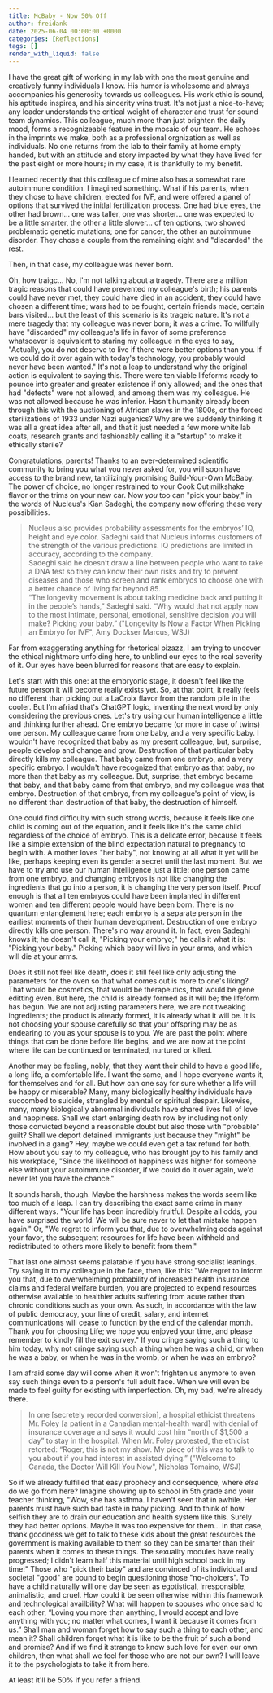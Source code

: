 ```yaml
---
title: McBaby - Now 50% Off
author: freidank
date: 2025-06-04 00:00:00 +0000
categories: [Reflections]
tags: []
render_with_liquid: false
---
```


I have the great gift of working in my lab with one the most genuine and creatively funny individuals I know. His humor is wholesome and always accompanies his generosity towards us colleagues. His work ethic is sound, his aptitude inspires, and his sincerity wins trust. It's not just a nice-to-have; any leader understands the critical weight of character and trust for sound team dynamics. This colleague, much more than just brighten the daily mood, forms a recognizeable feature in the mosaic of our team. He echoes in the imprints we make, both as a professional orgnization as well as individuals. No one returns from the lab to their family at home empty handed, but with an attitude and story impacted by what they have lived for the past eight or more hours; in my case, it is thankfully to my benefit.

I learned recently that this colleague of mine also has a somewhat rare autoimmune condition. I imagined something. What if his parents, when they chose to have children, elected for IVF, and were offered a panel of options that survived the initlal fertilization process. One had blue eyes, the other had brown... one was taller, one was shorter... one was expected to be a little smarter, the other a little slower... of ten options, two showed problematic genetic mutations; one for cancer, the other an autoimmune disorder. They chose a couple from the remaining eight and "discarded" the rest.

Then, in that case, my colleague was never born.

Oh, how traigc... No, I'm not talking about a tragedy. There are a million tragic reasons that could have prevented my colleague's birth; his parents could have never met, they could have died in an accident, they could have chosen a different time; wars had to be fought, certain friends made, certain bars visited... but the least of this scenario is its trageic nature. It's not a mere tragedy that my colleague was never born; it was a crime. To willfully have "discarded" my colleague's life in favor of some preference whatsoever is equivalent to staring my colleague in the eyes to say, "Actually, you do not deserve to live if there were better options than you. If we could do it over again with today's technology, you probably would never have been wanted." It's not a leap to understand why the original action is equivalent to saying this. There were ten viable lifeforms ready to pounce into greater and greater existence if only allowed; and the ones that had "defects" were not allowed, and among them was my colleague. He was not allowed because he was inferior. Hasn't humanity already been through this with the auctioning of African slaves in the 1800s, or the forced sterilizations of 1933 under Nazi eugenics? Why are we suddenly thinking it was all a great idea after all, and that it just needed a few more white lab coats, research grants and fashionably calling it a "startup" to make it ethically sterile?

Congratulations, parents! Thanks to an ever-determined scientific community to bring you what you never asked for, you will soon have access to the brand new, tantilizingly promising Build-Your-Own McBaby. The power of choice, no longer restrained to your Cook Out milkshake flavor or the trims on your new car. Now *you* too can "pick your baby," in the words of Nucleus's Kian Sadeghi, the company now offering these very possibilities.

> Nucleus also provides probability assessments for the embryos’ IQ, height and eye color. Sadeghi said that Nucleus informs customers of the strength of the various predictions. IQ predictions are limited in accuracy, according to the company. \
Sadeghi said he doesn’t draw a line between people who want to take a DNA test so they can know their own risks and try to prevent diseases and those who screen and rank embryos to choose one with a better chance of living far beyond 85. \
“The longevity movement is about taking medicine back and putting it in the people’s hands,” Sadeghi said. “Why would that not apply now to the most intimate, personal, emotional, sensitive decision you will make? Picking your baby.” ("Longevity Is Now a Factor When Picking an Embryo for IVF", Amy Dockser Marcus, WSJ)

Far from exaggerating anything for rhetorical pizazz, I am trying to uncover the ethical nightmare unfolding here, to unblind our eyes to the real severity of it. Our eyes have been blurred for reasons that are easy to explain.

Let's start with this one: at the embryonic stage, it doesn't feel like the future person it will become really exists yet. So, at that point, it really feels no different than picking out a LaCroix flavor from the random pile in the cooler. But I'm afriad that's ChatGPT logic, inventing the next word by only considering the previous ones. Let's try using our human intelligence a little and thinking further ahead. One embryo became (or more in case of twins) one person. My colleague came from one baby, and a very specific baby. I wouldn't have recognized that baby as my present colleague, but, surprise, people develop and change and grow. Destruction of that particular baby directly kills my colleague. That baby came from one embryo, and a very specific embryo. I wouldn't have recognized that embryo as that baby, no more than that baby as my colleague. But, surprise, that embryo became that baby, and that baby came from that embryo, and my colleague was that embryo. Destruction of that embryo, from my colleague's point of view, is no different than destruction of that baby, the destruction of himself.

One could find difficulty with such strong words, because it feels like one child is coming out of the equation, and it feels like it's the same child regardless of the choice of embryo. This is a delicate error, because it feels like a simple extension of the blind expectation natural to pregnancy to begin with. A mother loves "her baby", not knowing at all what it yet will be like, perhaps keeping even its gender a secret until the last moment. But we have to try and use our human intelligence just a little: one person came from one embryo, and changing embryos is not like changing the ingredients that go into a person, it is changing the very person itself. Proof enough is that all ten embryos could have been implanted in different women and ten different people would have been born. There is no quantum entanglement here; each embryo is a separate person in the earliest moments of their human development. Destruction of one embryo directly kills one person. There's no way around it. In fact, even Sadeghi knows it; he doesn't call it, "Picking your embryo;" he calls it what it is: "Picking your baby." Picking which baby will live in your arms, and which will die at your arms.

Does it still not feel like death, does it still feel like only adjusting the parameters for the oven so that what comes out is more to one's liking? That would be cosmetics, that would be therapeutics, that would be gene editting even. But here, the child is already formed as it will be; the lifeform has begun. We are not adjusting parameters here, we are not tweaking ingredients; the product is already formed, it is already what it will be. It is not choosing your spouse carefully so that your offspring may be as endearing to you as your spouse is to you. We are past the point where things that can be done before life begins, and we are now at the point where life can be continued or terminated, nurtured or killed.

Another may be feeling, nobly, that they want their child to have a good life, a long life, a comfortable life. I want the same, and I hope everyone wants it, for themselves and for all. But how can one say for sure whether a life will be happy or miserable? Many, many biologically healthy individuals have succombed to suicide, strangled by mental or spiritual despair. Likewise, many, many biologically abnormal individuals have shared lives full of love and happiness. Shall we start enlarging death row by including not only those convicted beyond a reasonable doubt but also those with "probable" guilt? Shall we deport detained immigrants just because they "might" be involved in a gang? Hey, maybe we could even get a tax refund for both. How about you say to my colleague, who has brought joy to his family and his workplace, "Since the likelihood of happiness was higher for someone else without your autoimmune disorder, if we could do it over again, we'd never let you have the chance."

It sounds harsh, though. Maybe the harshness makes the words seem like too much of a leap. I can try describing the exact same crime in many different ways. "Your life has been incredibly fruitful. Despite all odds, you have surprised the world. We will be sure never to let that mistake happen again." Or, "We regret to inform you that, due to overwhelming odds against your favor, the subsequent resources for life have been withheld and redistributed to others more likely to benefit from them."

That last one almost seems palatable if you have strong socialist leanings. Try saying it to my colleague in the face, then, like this: "We regret to inform you that, due to overwhelming probability of increased health insurance claims and federal welfare burden, you are projected to expend resources otherwise available to healthier adults suffering from acute rather than chronic conditions such as your own. As such, in accordance with the law of public democracy, your line of credit, salary, and internet communications will cease to function by the end of the calendar month. Thank you for choosing Life; we hope you enjoyed your time, and please remember to kindly fill the exit survey." If you cringe saying such a thing to him today, why not cringe saying such a thing when he was a child, or when he was a baby, or when he was in the womb, or when he was an embryo?

I am afraid some day will come when it won't frighten us anymore to even say such things even to a person's full adult face. When we will even be made to feel guilty for existing with imperfection. Oh, my bad, we're already there.

> In one [secretely recorded conversion], a hospital ethicist threatens Mr. Foley [a patient in a Canadian mental-health ward] with denial of insurance coverage and says it would cost him “north of $1,500 a day” to stay in the hospital. When Mr. Foley protested, the ethicist retorted: “Roger, this is not my show. My piece of this was to talk to you about if you had interest in assisted dying.” ("Welcome to Canada, the Doctor Will Kill You Now", Nicholas Tomaino, WSJ)

So if we already fulfilled that easy prophecy and consequence, where *else* do we go from here? Imagine showing up to school in 5th grade and your teacher thinking, "Wow, she has asthma. I haven't seen that in awhile. Her parents must have such bad taste in baby picking. And to think of how selfish they are to drain our education and health system like this. Surely they had better options. Maybe it was too expensive for them... in that case, thank goodness we get to talk to these kids about the great resources the government is making available to them so they can be smarter than their parents when it comes to these things. The sexuality modules have really progressed; I didn't learn half this material until high school back in my time!" Those who "pick their baby" and are convinced of its individual and societal "good" are bound to begin questioning those "no-choicers". To have a child naturally will one day be seen as egotistical, irresponsible, animalistic, and cruel. How could it be seen otherwise within this framework and technological availbility? What will happen to spouses who once said to each other, “Loving you more than anything, I would accept and love anything with you; no matter what comes, I want it because it comes from us.” Shall man and woman forget how to say such a thing to each other, and mean it? Shall children forget what it is like to be the fruit of such a bond and promise? And if we find it strange to know such love for even our own children, then what shall we feel for those who are not our own? I will leave it to the psychologists to take it from here.

At least it'll be 50% if you refer a friend.

